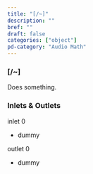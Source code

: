 ```yaml
---
title: "[/~]"
description: ""
bref: ""
draft: false
categories: ["object"]
pd-category: "Audio Math"
---
```


### [/~]

Does something.

### Inlets & Outlets

inlet 0

 - dummy

outlet 0

 - dummy
 
